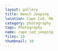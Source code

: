 ```yaml
---
layout: gallery
title: Beach Jeeping
location: Cape Cod, MA
category: photography
tags: Photography
name: cape_cod_jeeping
files: 10
thumbnail: 10
---
```


